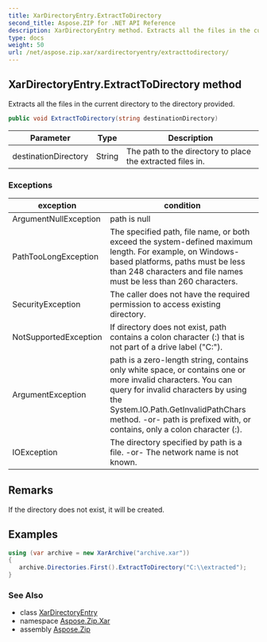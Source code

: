 ```yaml
---
title: XarDirectoryEntry.ExtractToDirectory
second_title: Aspose.ZIP for .NET API Reference
description: XarDirectoryEntry method. Extracts all the files in the current directory to the directory provided
type: docs
weight: 50
url: /net/aspose.zip.xar/xardirectoryentry/extracttodirectory/
---
```

## XarDirectoryEntry.ExtractToDirectory method

Extracts all the files in the current directory to the directory provided.

```csharp
public void ExtractToDirectory(string destinationDirectory)
```

| Parameter | Type | Description |
| --- | --- | --- |
| destinationDirectory | String | The path to the directory to place the extracted files in. |

### Exceptions

| exception | condition |
| --- | --- |
| ArgumentNullException | path is null |
| PathTooLongException | The specified path, file name, or both exceed the system-defined maximum length. For example, on Windows-based platforms, paths must be less than 248 characters and file names must be less than 260 characters. |
| SecurityException | The caller does not have the required permission to access existing directory. |
| NotSupportedException | If directory does not exist, path contains a colon character (:) that is not part of a drive label ("C:\"). |
| ArgumentException | path is a zero-length string, contains only white space, or contains one or more invalid characters. You can query for invalid characters by using the System.IO.Path.GetInvalidPathChars method. -or- path is prefixed with, or contains, only a colon character (:). |
| IOException | The directory specified by path is a file. -or- The network name is not known. |

## Remarks

If the directory does not exist, it will be created.

## Examples

```csharp
using (var archive = new XarArchive("archive.xar")) 
{
   archive.Directories.First().ExtractToDirectory("C:\\extracted");
}
```

### See Also

* class [XarDirectoryEntry](../)
* namespace [Aspose.Zip.Xar](../../xardirectoryentry/)
* assembly [Aspose.Zip](../../../)


